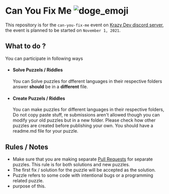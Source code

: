 # Can You Fix Me ![doge_emoji](https://cdn.discordapp.com/emojis/883619620773326898.png?size=32)
This repository is for the `can-you-fix-me` event on [Krazy Dev discord server](https://discord.gg/XYnMTQNTFh), the event is planned to be started on `November 1, 2021`.

## What to do ?
You can participate in following ways
- #### Solve Puzzels / Riddles
  You can Solve puzzles for dfferent languages in their respective folders
  answer **should** be in a **different** file.
- #### Create Puzzels / Riddles
  You can make puzzles for different languages in their respective folders, Do not copy paste stuff, re submissions aren't allowed though you can modify your old puzzles but in a new folder.
  Please check how other puzzles are created before publishing your own.
  You should have a readme.md file for your puzzle.

## Rules / Notes
- Make sure that you are making separate [Pull Requests](https://opensource.com/article/19/7/create-pull-request-github) for separate puzzles. This rule is for both solutions and new puzzles.
- The first fix / solution for the puzzle will be accepted as the solution.
- Puzzle refers to some code with intentional bugs or a programming related puzzle.
- purpose of this.